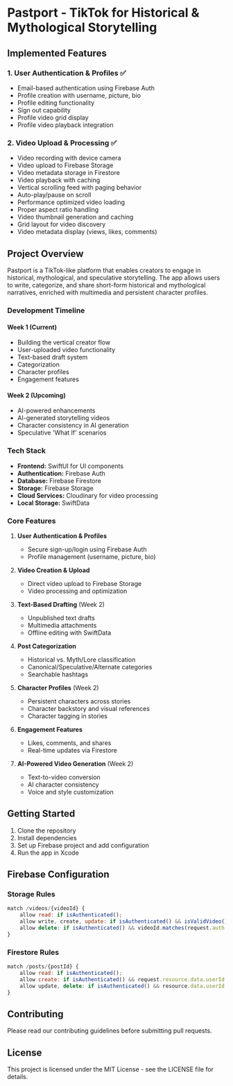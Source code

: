 # Pastport - TikTok for Historical & Mythological Storytelling

## Implemented Features

### 1. User Authentication & Profiles ✅
- Email-based authentication using Firebase Auth
- Profile creation with username, picture, bio
- Profile editing functionality
- Sign out capability
- Profile video grid display
- Profile video playback integration

### 2. Video Upload & Processing ✅
- Video recording with device camera
- Video upload to Firebase Storage
- Video metadata storage in Firestore
- Video playback with caching
- Vertical scrolling feed with paging behavior
- Auto-play/pause on scroll
- Performance optimized video loading
- Proper aspect ratio handling
- Video thumbnail generation and caching
- Grid layout for video discovery
- Video metadata display (views, likes, comments)

## Project Overview

Pastport is a TikTok-like platform that enables creators to engage in historical, mythological, and speculative storytelling. The app allows users to write, categorize, and share short-form historical and mythological narratives, enriched with multimedia and persistent character profiles.

### Development Timeline

#### Week 1 (Current)
- Building the vertical creator flow
- User-uploaded video functionality
- Text-based draft system
- Categorization
- Character profiles
- Engagement features

#### Week 2 (Upcoming)
- AI-powered enhancements
- AI-generated storytelling videos
- Character consistency in AI generation
- Speculative 'What If' scenarios

### Tech Stack

- **Frontend:** SwiftUI for UI components
- **Authentication:** Firebase Auth
- **Database:** Firebase Firestore
- **Storage:** Firebase Storage
- **Cloud Services:** Cloudinary for video processing
- **Local Storage:** SwiftData

### Core Features

1. **User Authentication & Profiles**
   - Secure sign-up/login using Firebase Auth
   - Profile management (username, picture, bio)

2. **Video Creation & Upload**
   - Direct video upload to Firebase Storage
   - Video processing and optimization

3. **Text-Based Drafting** (Week 2)
   - Unpublished text drafts
   - Multimedia attachments
   - Offline editing with SwiftData

4. **Post Categorization**
   - Historical vs. Myth/Lore classification
   - Canonical/Speculative/Alternate categories
   - Searchable hashtags

5. **Character Profiles** (Week 2)
   - Persistent characters across stories
   - Character backstory and visual references
   - Character tagging in stories

6. **Engagement Features**
   - Likes, comments, and shares
   - Real-time updates via Firestore

7. **AI-Powered Video Generation** (Week 2)
   - Text-to-video conversion
   - AI character consistency
   - Voice and style customization

## Getting Started

1. Clone the repository
2. Install dependencies
3. Set up Firebase project and add configuration
4. Run the app in Xcode

## Firebase Configuration

### Storage Rules
```javascript
match /videos/{videoId} {
    allow read: if isAuthenticated();
    allow write, create, update: if isAuthenticated() && isValidVideo();
    allow delete: if isAuthenticated() && videoId.matches(request.auth.uid + '_.*');
}
```

### Firestore Rules
```javascript
match /posts/{postId} {
    allow read: if isAuthenticated();
    allow create: if isAuthenticated() && request.resource.data.userId == request.auth.uid;
    allow update, delete: if isAuthenticated() && resource.data.userId == request.auth.uid;
}
```

## Contributing

Please read our contributing guidelines before submitting pull requests.

## License

This project is licensed under the MIT License - see the LICENSE file for details. 